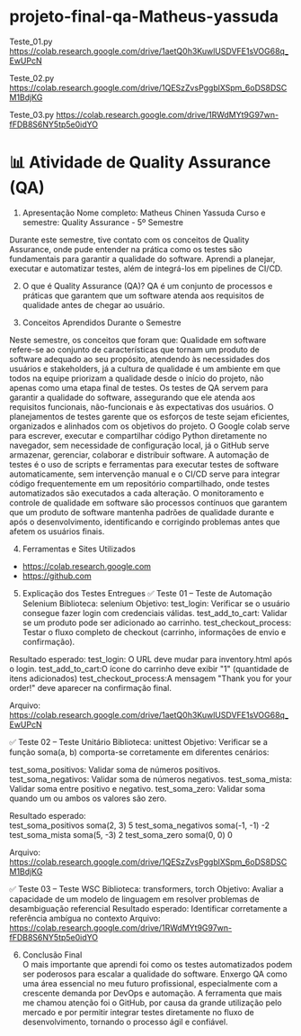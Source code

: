 # projeto-final-qa-Matheus-yassuda

Teste_01.py
https://colab.research.google.com/drive/1aetQ0h3KuwlUSDVFE1sVOG68q_EwUPcN

Teste_02.py
https://colab.research.google.com/drive/1QESzZvsPggblXSpm_6oDS8DSCM1BdjKG

Teste_03.py
https://colab.research.google.com/drive/1RWdMYt9G97wn-fFDB8S6NY5tp5e0idYO


# 📊 Atividade de Quality Assurance (QA)

1. Apresentação
Nome completo: Matheus Chinen Yassuda
Curso e semestre: Quality Assurance - 5º Semestre  

 
Durante este semestre, tive contato com os conceitos de Quality Assurance, onde pude entender na prática como os testes são fundamentais para garantir a qualidade do software. Aprendi a planejar, executar e automatizar testes, além de integrá-los em pipelines de CI/CD.



2. O que é Quality Assurance (QA)?
QA é um conjunto de processos e práticas que garantem que um software atenda aos requisitos de qualidade antes de chegar ao usuário.



3. Conceitos Aprendidos Durante o Semestre

Neste semestre, os conceitos que foram que:
Qualidade em software refere-se ao conjunto de características que tornam um produto de software adequado ao seu propósito, atendendo às necessidades dos usuários e stakeholders, já a cultura de qualidade é um ambiente em que todos na equipe priorizam a qualidade desde o início do projeto, não apenas como uma etapa final de testes.
Os testes de QA servem para garantir a qualidade do software, assegurando que ele atenda aos requisitos funcionais, não-funcionais e às expectativas dos usuários.
O planejamentos de testes garente que os esforços de teste sejam eficientes, organizados e alinhados com os objetivos do projeto.
O Google colab serve para escrever, executar e compartilhar código Python diretamente no navegador, sem necessidade de configuração local, já o GitHub serve armazenar, gerenciar, colaborar e distribuir software.
A automação de testes é o uso de scripts e ferramentas para executar testes de software automaticamente, sem intervenção manual e o CI/CD serve para integrar código frequentemente em um repositório compartilhado, onde testes automatizados são executados a cada alteração.
O monitoramento e controle de qualidade em software são processos contínuos que garantem que um produto de software mantenha padrões de qualidade durante e após o desenvolvimento, identificando e corrigindo problemas antes que afetem os usuários finais.



4. Ferramentas e Sites Utilizados

- https://colab.research.google.com
- https://github.com 



 5. Explicação dos Testes Entregues
✅ Teste 01 – Teste de Automação Selenium
Biblioteca: selenium
Objetivo: test_login: Verificar se o usuário consegue fazer login com credenciais válidas.
          test_add_to_cart: Validar se um produto pode ser adicionado ao carrinho.
          test_checkout_process: Testar o fluxo completo de checkout (carrinho, informações de envio e confirmação).
    
Resultado esperado: test_login: O URL deve mudar para inventory.html após o login.
                    test_add_to_cart:O ícone do carrinho deve exibir "1" (quantidade de itens adicionados)
                    test_checkout_process:A mensagem "Thank you for your order!" deve aparecer na confirmação final.

Arquivo: https://colab.research.google.com/drive/1aetQ0h3KuwlUSDVFE1sVOG68q_EwUPcN

 ✅ Teste 02 –  Teste Unitário
Biblioteca: unittest
Objetivo: Verificar se a função soma(a, b) comporta-se corretamente em diferentes cenários:

test_soma_positivos: Validar soma de números positivos.
test_soma_negativos: Validar soma de números negativos.
test_soma_mista: Validar soma entre positivo e negativo.
test_soma_zero: Validar soma quando um ou ambos os valores são zero.

Resultado esperado:  
test_soma_positivos	soma(2, 3)	5
test_soma_negativos	soma(-1, -1)	-2
test_soma_mista	soma(5, -3)	2
test_soma_zero	soma(0, 0)	0

Arquivo: https://colab.research.google.com/drive/1QESzZvsPggblXSpm_6oDS8DSCM1BdjKG

 ✅ Teste 03 – Teste WSC 
Biblioteca: transformers, torch
Objetivo: Avaliar a capacidade de um modelo de linguagem em resolver problemas de desambiguação referencial
Resultado esperado: Identificar corretamente a referência ambígua no contexto
Arquivo: https://colab.research.google.com/drive/1RWdMYt9G97wn-fFDB8S6NY5tp5e0idYO


6. Conclusão Final  
O mais importante que aprendi foi como os testes automatizados podem ser poderosos para escalar a qualidade do software. Enxergo QA como uma área essencial no meu futuro profissional, especialmente com a crescente demanda por DevOps e automação. A ferramenta que mais me chamou atenção foi o GitHub, por causa da grande utilização pelo mercado e por permitir integrar testes diretamente no fluxo de desenvolvimento, tornando o processo ágil e confiável.  
